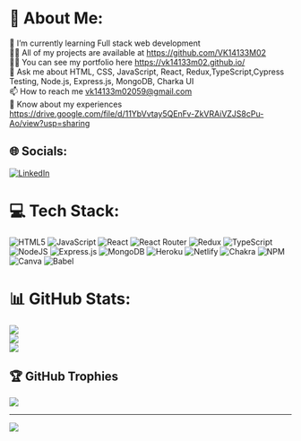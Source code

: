 # 💫 About Me:

🌱 I’m currently learning Full stack web development<br>👨‍💻 All of my projects are available at https://github.com/VK14133M02<br>👨‍💻 You can see my portfolio here https://vk14133m02.github.io/<br>💬 Ask me about HTML, CSS, JavaScript, React, Redux,TypeScript,Cypress Testing, Node.js, Express.js, MongoDB, Charka UI<br>📫 How to reach me vk14133m02059@gmail.com<br>📄 Know about my experiences https://drive.google.com/file/d/11YbVvtay5QEnFv-ZkVRAiVZJS8cPu-Ao/view?usp=sharing

## 🌐 Socials:

[![LinkedIn](https://img.shields.io/badge/LinkedIn-%230077B5.svg?logo=linkedin&logoColor=white)](https://linkedin.com/in/vikram-kumar850)

# 💻 Tech Stack:

![HTML5](https://img.shields.io/badge/html5-%23E34F26.svg?style=for-the-badge&logo=html5&logoColor=white) ![JavaScript](https://img.shields.io/badge/javascript-%23323330.svg?style=for-the-badge&logo=javascript&logoColor=%23F7DF1E) ![React](https://img.shields.io/badge/react-%2320232a.svg?style=for-the-badge&logo=react&logoColor=%2361DAFB) ![React Router](https://img.shields.io/badge/React_Router-CA4245?style=for-the-badge&logo=react-router&logoColor=white) ![Redux](https://img.shields.io/badge/redux-%23593d88.svg?style=for-the-badge&logo=redux&logoColor=white) ![TypeScript](https://img.shields.io/badge/typescript-%23007ACC.svg?style=for-the-badge&logo=typescript&logoColor=white) ![NodeJS](https://img.shields.io/badge/node.js-6DA55F?style=for-the-badge&logo=node.js&logoColor=white) ![Express.js](https://img.shields.io/badge/express.js-%23404d59.svg?style=for-the-badge&logo=express&logoColor=%2361DAFB) ![MongoDB](https://img.shields.io/badge/MongoDB-%234ea94b.svg?style=for-the-badge&logo=mongodb&logoColor=white) ![Heroku](https://img.shields.io/badge/heroku-%23430098.svg?style=for-the-badge&logo=heroku&logoColor=white) ![Netlify](https://img.shields.io/badge/netlify-%23000000.svg?style=for-the-badge&logo=netlify&logoColor=#00C7B7) ![Chakra](https://img.shields.io/badge/chakra-%234ED1C5.svg?style=for-the-badge&logo=chakraui&logoColor=white) ![NPM](https://img.shields.io/badge/NPM-%23000000.svg?style=for-the-badge&logo=npm&logoColor=white) ![Canva](https://img.shields.io/badge/Canva-%2300C4CC.svg?style=for-the-badge&logo=Canva&logoColor=white) ![Babel](https://img.shields.io/badge/Babel-F9DC3e?style=for-the-badge&logo=babel&logoColor=black)

# 📊 GitHub Stats:

![](https://github-readme-stats.vercel.app/api?username=VK14133M02&theme=slateorange&hide_border=true&include_all_commits=true&count_private=false)<br/>
![](https://github-readme-streak-stats.herokuapp.com/?user=VK14133M02&theme=slateorange&hide_border=true)<br/>
![](https://github-readme-stats.vercel.app/api/top-langs/?username=VK14133M02&theme=slateorange&hide_border=true&include_all_commits=true&count_private=false&layout=compact)

## 🏆 GitHub Trophies

![](https://github-profile-trophy.vercel.app/?username=VK14133M02&theme=radical&no-frame=true&no-bg=false&margin-w=4)

---

[![](https://visitcount.itsvg.in/api?id=VK14133M02&icon=5&color=3)](https://visitcount.itsvg.in)

<!-- Proudly created with GPRM ( https://gprm.itsvg.in ) -->
